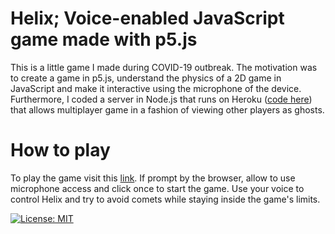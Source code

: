 # Helix; Voice-enabled JavaScript game made with p5.js

This is a little game I made during COVID-19 outbreak. The motivation was to create a game in p5.js, understand the physics of a 2D game in JavaScript and make it interactive using the microphone of the device.
Furthermore, I coded a server in Node.js that runs on Heroku ([code here](https://github.com/CheatModeON/helix-server)) that allows multiplayer game in a fashion of viewing other players as ghosts.

# How to play

To play the game visit this [link](https://cheatmodeon.github.io/helix-client/).
If prompt by the browser, allow to use microphone access and click once to start the game.
Use your voice to control Helix and try to avoid comets while staying inside the game's limits.

[![License: MIT](https://img.shields.io/badge/License-MIT-yellow.svg)](https://opensource.org/licenses/MIT)
